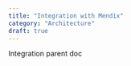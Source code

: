 ```yaml
---
title: "Integration with Mendix"
category: "Architecture"
draft: true
---
```


Integration parent doc
